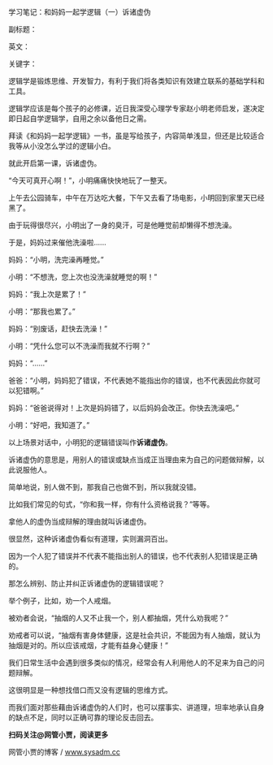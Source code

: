 学习笔记：和妈妈一起学逻辑（一）诉诸虚伪

副标题：

英文：

关键字：



逻辑学是锻炼思维、开发智力，有利于我们将各类知识有效建立联系的基础学科和工具。

逻辑学应该是每个孩子的必修课，近日我深受心理学专家赵小明老师启发，遂决定即日起自学逻辑学，自用之余以备他日之需。

拜读《和妈妈一起学逻辑》一书，虽是写给孩子，内容简单浅显，但还是比较适合我等从小没怎么学过的逻辑小白。

就此开启第一课，诉诸虚伪。



“今天可真开心啊！”，小明痛痛快快地玩了一整天。

上午去公园骑车，中午在万达吃大餐，下午又去看了场电影，小明回到家里天已经黑了。

由于玩得很尽兴，小明出了一身的臭汗，可是他睡觉前却懒得不想洗澡。

于是，妈妈过来催他洗澡啦......



妈妈：“小明，洗完澡再睡觉。”

小明：“不想洗，您上次也没洗澡就睡觉的啊！”

妈妈：“我上次是累了！”

小明：“那我也累了。”

妈妈：“别废话，赶快去洗澡！”

小明：“凭什么您可以不洗澡而我就不行啊？”

妈妈：“......”

爸爸：“小明，妈妈犯了错误，不代表她不能指出你的错误，也不代表因此你就可以犯错啊。”

妈妈：“爸爸说得对！上次是妈妈错了，以后妈妈会改正。你快去洗澡吧。”

小明：“好吧，我知道了。”



以上场景对话中，小明犯的逻辑错误叫作**诉诸虚伪**。

诉诸虚伪的意思是，用别人的错误或缺点当成正当理由来为自己的问题做辩解，以此说服他人。

简单地说，别人做不到，那我自己也做不到，所以我就没错。

比如我们常见的句式，“你和我一样，你有什么资格说我？”等等。

拿他人的虚伪当成辩解的理由就叫诉诸虚伪。



很显然，这种诉诸虚伪看似有道理，实则漏洞百出。

因为一个人犯了错误并不代表不能指出别人的错误，也不代表别人犯错误是正确的。

那怎么辨别、防止并纠正诉诸虚伪的逻辑错误呢？



举个例子，比如，劝一个人戒烟。

被劝者会说，“抽烟的人又不止我一个，别人都抽烟，凭什么劝我呢？”

劝戒者可以说，“抽烟有害身体健康，这是社会共识，不能因为有人抽烟，就认为抽烟是对的。所以应该戒烟，才能有益身心健康！”



我们日常生活中会遇到很多类似的情况，经常会有人利用他人的不足来为自己的问题辩解。

这很明显是一种想找借口而又没有逻辑的思维方式。

而我们面对那些藉由诉诸虚伪的人们时，也可以摆事实、讲道理，坦率地承认自身的缺点不足，同时以正确可靠的理论反击回去。



**扫码关注@网管小贾，阅读更多**

网管小贾的博客 / www.sysadm.cc


